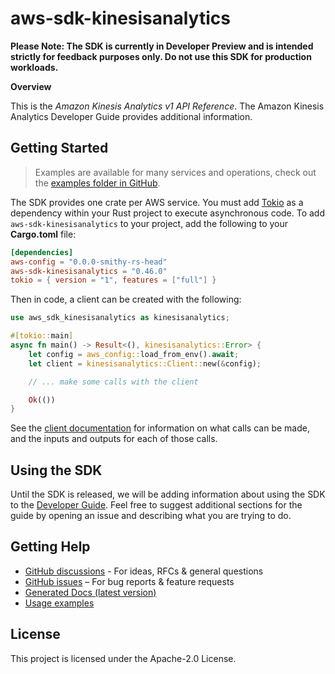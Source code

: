 # aws-sdk-kinesisanalytics

**Please Note: The SDK is currently in Developer Preview and is intended strictly for
feedback purposes only. Do not use this SDK for production workloads.**

__Overview__

This is the _Amazon Kinesis Analytics v1 API Reference_. The Amazon Kinesis Analytics Developer Guide provides additional information.

## Getting Started

> Examples are available for many services and operations, check out the
> [examples folder in GitHub](https://github.com/awslabs/aws-sdk-rust/tree/main/examples).

The SDK provides one crate per AWS service. You must add [Tokio](https://crates.io/crates/tokio)
as a dependency within your Rust project to execute asynchronous code. To add `aws-sdk-kinesisanalytics` to
your project, add the following to your **Cargo.toml** file:

```toml
[dependencies]
aws-config = "0.0.0-smithy-rs-head"
aws-sdk-kinesisanalytics = "0.46.0"
tokio = { version = "1", features = ["full"] }
```

Then in code, a client can be created with the following:

```rust
use aws_sdk_kinesisanalytics as kinesisanalytics;

#[tokio::main]
async fn main() -> Result<(), kinesisanalytics::Error> {
    let config = aws_config::load_from_env().await;
    let client = kinesisanalytics::Client::new(&config);

    // ... make some calls with the client

    Ok(())
}
```

See the [client documentation](https://docs.rs/aws-sdk-kinesisanalytics/latest/aws_sdk_kinesisanalytics/client/struct.Client.html)
for information on what calls can be made, and the inputs and outputs for each of those calls.

## Using the SDK

Until the SDK is released, we will be adding information about using the SDK to the
[Developer Guide](https://docs.aws.amazon.com/sdk-for-rust/latest/dg/welcome.html). Feel free to suggest
additional sections for the guide by opening an issue and describing what you are trying to do.

## Getting Help

* [GitHub discussions](https://github.com/awslabs/aws-sdk-rust/discussions) - For ideas, RFCs & general questions
* [GitHub issues](https://github.com/awslabs/aws-sdk-rust/issues/new/choose) – For bug reports & feature requests
* [Generated Docs (latest version)](https://awslabs.github.io/aws-sdk-rust/)
* [Usage examples](https://github.com/awslabs/aws-sdk-rust/tree/main/examples)

## License

This project is licensed under the Apache-2.0 License.

